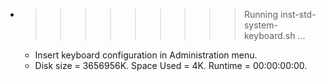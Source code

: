 * >>>>>>>>> Running inst-std-system-keyboard.sh ...
  * Insert keyboard configuration in Administration menu.
  * Disk size = 3656956K. Space Used = 4K. Runtime = 00:00:00:00.
